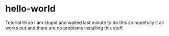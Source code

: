 # hello-world
Tutorial
Hi so I am stupid and waited last minute to do this so hopefully it all works out and there are no problems installing this stuff.
